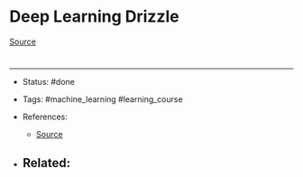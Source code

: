 # Deep Learning Drizzle
[Source](https://deep-learning-drizzle.github.io/)


# 

---
- Status: #done 

- Tags: #machine_learning #learning_course

- References:
	- [Source](https://deep-learning-drizzle.github.io/)

- Related:
	- 
